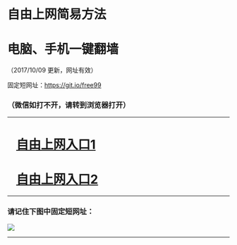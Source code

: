 ﻿# 自由上网简易方法

# 电脑、手机一键翻墙

（2017/10/09 更新，网址有效）

固定短网址：https://git.io/free99

### （微信如打不开，请转到浏览器打开）


***





# &nbsp;&nbsp; <a href="http://ft83075660.fwq-tz-1001.info/fwqtz01.html?t=100900114217 " target="_blank">自由上网入口1</a>
# &nbsp;&nbsp; <a href="http://ft1124524305.fwq-tz-1002.info/fwqtz02.html?t=100900124290 " target="_blank">自由上网入口2</a>
***

### 请记住下图中固定短网址：

<img src="https://s3-us-west-2.amazonaws.com/fwq-1001/yjfq-20170905okok.png" /> 


***

